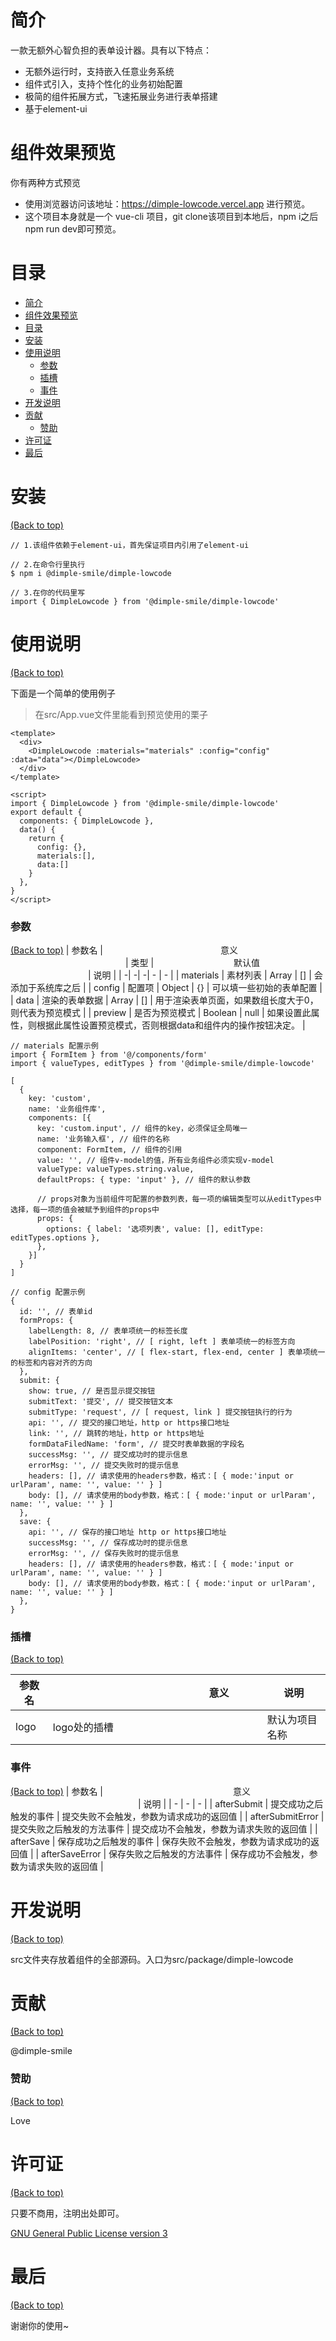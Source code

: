 <!-- Add banner here -->

# 简介
一款无额外心智负担的表单设计器。具有以下特点：

- 无额外运行时，支持嵌入任意业务系统
- 组件式引入，支持个性化的业务初始配置
- 极简的组件拓展方式，飞速拓展业务进行表单搭建
- 基于element-ui

# 组件效果预览
你有两种方式预览
- 使用浏览器访问该地址：https://dimple-lowcode.vercel.app 进行预览。
- 这个项目本身就是一个 vue-cli 项目，git clone该项目到本地后，npm i之后 npm run dev即可预览。

# 目录

- [简介](#简介)
- [组件效果预览](#组件效果预览)
- [目录](#目录)
- [安装](#安装)
- [使用说明](#使用说明)
    - [参数](#参数)
    - [插槽](#插槽)
    - [事件](#事件)
- [开发说明](#开发说明)
- [贡献](#贡献)
    - [赞助](#赞助)
- [许可证](#许可证)
- [最后](#最后)

# 安装
[(Back to top)](#目录)

```
// 1.该组件依赖于element-ui，首先保证项目内引用了element-ui

// 2.在命令行里执行
$ npm i @dimple-smile/dimple-lowcode

// 3.在你的代码里写
import { DimpleLowcode } from '@dimple-smile/dimple-lowcode'
```

# 使用说明
[(Back to top)](#目录)

下面是一个简单的使用例子

> 在src/App.vue文件里能看到预览使用的栗子
```
<template>
  <div>
    <DimpleLowcode :materials="materials" :config="config" :data="data"></DimpleLowcode>
  </div>
</template>

<script>
import { DimpleLowcode } from '@dimple-smile/dimple-lowcode'
export default {
  components: { DimpleLowcode },
  data() {
    return {
      config: {},
      materials:[],
      data:[]
    }
  },
}
</script>
```
### 参数
[(Back to top)](#目录)
| 参数名 | <img width="180px" /> 意义 <img width="180px" /> | 类型 | <img width="120px" /> 默认值 <img width="120px" /> | 说明 |
| -| -| -| - | - |
| materials | 素材列表 | Array | [] | 会添加于系统库之后 |
| config | 配置项 | Object | {} | 可以填一些初始的表单配置 |
| data | 渲染的表单数据 | Array | [] | 用于渲染表单页面，如果数组长度大于0，则代表为预览模式 |
| preview | 是否为预览模式 | Boolean | null | 如果设置此属性，则根据此属性设置预览模式，否则根据data和组件内的操作按钮决定。 |

```
// materials 配置示例
import { FormItem } from '@/components/form' 
import { valueTypes, editTypes } from '@dimple-smile/dimple-lowcode'

[
  {
    key: 'custom', 
    name: '业务组件库',
    components: [{
      key: 'custom.input', // 组件的key，必须保证全局唯一
      name: '业务输入框', // 组件的名称
      component: FormItem, // 组件的引用
      value: '', // 组件v-model的值，所有业务组件必须实现v-model
      valueType: valueTypes.string.value,
      defaultProps: { type: 'input' }, // 组件的默认参数

      // props对象为当前组件可配置的参数列表，每一项的编辑类型可以从editTypes中选择，每一项的值会被赋予到组件的props中
      props: {
        options: { label: '选项列表', value: [], editType: editTypes.options },
      },
    }]
  }
]
```

```
// config 配置示例
{
  id: '', // 表单id
  formProps: {
    labelLength: 8, // 表单项统一的标签长度
    labelPosition: 'right', // [ right, left ] 表单项统一的标签方向
    alignItems: 'center', // [ flex-start, flex-end, center ] 表单项统一的标签和内容对齐的方向
  },
  submit: {
    show: true, // 是否显示提交按钮
    submitText: '提交', // 提交按钮文本
    submitType: 'request', // [ request, link ] 提交按钮执行的行为
    api: '', // 提交的接口地址，http or https接口地址
    link: '', // 跳转的地址，http or https地址
    formDataFiledName: 'form', // 提交时表单数据的字段名
    successMsg: '', // 提交成功时的提示信息
    errorMsg: '', // 提交失败时的提示信息
    headers: [], // 请求使用的headers参数，格式：[ { mode:'input or urlParam', name: '', value: '' } ]
    body: [], // 请求使用的body参数，格式：[ { mode:'input or urlParam', name: '', value: '' } ]
  },
  save: {
    api: '', // 保存的接口地址 http or https接口地址
    successMsg: '', // 保存成功时的提示信息
    errorMsg: '', // 保存失败时的提示信息
    headers: [], // 请求使用的headers参数，格式：[ { mode:'input or urlParam', name: '', value: '' } ]
    body: [], // 请求使用的body参数，格式：[ { mode:'input or urlParam', name: '', value: '' } ]
  },
}
```
### 插槽
[(Back to top)](#目录)

| 参数名 | <img width="200px" /> 意义 <img width="200px" /> | 说明 |
| - | - | - |
| logo | logo处的插槽 | 默认为项目名称

### 事件
[(Back to top)](#目录)
| 参数名 | <img width="200px" /> 意义 <img width="200px" /> | 说明 |
| - | - | - |
| afterSubmit | 提交成功之后触发的事件 | 提交失败不会触发，参数为请求成功的返回值 |
| afterSubmitError | 提交失败之后触发的方法事件 | 提交成功不会触发，参数为请求失败的返回值 |
| afterSave | 保存成功之后触发的事件 | 保存失败不会触发，参数为请求成功的返回值 |
| afterSaveError | 保存失败之后触发的方法事件 | 保存成功不会触发，参数为请求失败的返回值 |

# 开发说明
[(Back to top)](#目录)

src文件夹存放着组件的全部源码。入口为src/package/dimple-lowcode

# 贡献
[(Back to top)](#目录)

@dimple-smile

### 赞助
[(Back to top)](#目录)

Love
# 许可证
[(Back to top)](#目录)

只要不商用，注明出处即可。

[GNU General Public License version 3](https://opensource.org/licenses/GPL-3.0)

# 最后
[(Back to top)](#目录)

谢谢你的使用~
